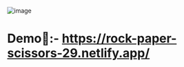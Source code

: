 ![image](https://github.com/Akshansh029/Rock-paper-scissors-game/assets/145496594/dc62eaa8-ad0a-400c-b4f0-3f666d610793)

# Demo🔗:- https://rock-paper-scissors-29.netlify.app/
